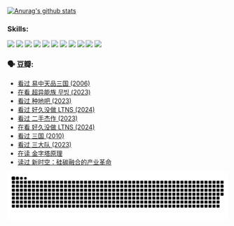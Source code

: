 
[![Anurag's github stats](https://github-readme-stats.vercel.app/api?username=w940853815)](https://github.com/anuraghazra/github-readme-stats)

### Skills:

<code><img height="32" src="https://cdn.jsdelivr.net/npm/simple-icons@v5/icons/python.svg"></code>
<code><img height="32" src="https://cdn.jsdelivr.net/npm/simple-icons@v5/icons/javascript.svg"></code>
<code><img height="32" src="https://cdn.jsdelivr.net/npm/simple-icons@v5/icons/django.svg"></code>
<code><img height="32" src="https://cdn.jsdelivr.net/npm/simple-icons@v5/icons/flask.svg"></code>
<code><img height="32" src="https://cdn.jsdelivr.net/npm/simple-icons@v5/icons/vuetify.svg"></code>
<code><img height="32" src="https://cdn.jsdelivr.net/npm/simple-icons@v5/icons/git.svg"></code>
<code><img height="32" src="https://cdn.jsdelivr.net/npm/simple-icons@v5/icons/docker.svg"></code>
<code><img height="32" src="https://cdn.jsdelivr.net/npm/simple-icons@v5/icons/postgresql.svg"></code>
<code><img height="32" src="https://cdn.jsdelivr.net/npm/simple-icons@v5/icons/elasticsearch.svg"></code>
<code><img height="32" src="https://cdn.jsdelivr.net/npm/simple-icons@v5/icons/macos.svg"></code>
<code><img height="32" src="https://cdn.jsdelivr.net/npm/simple-icons@v5/icons/linux.svg"></code>

### 🗣 豆瓣:

<!-- DOUBAN-ACTIVITIES:START -->
- [看过 易中天品三国‎ (2006)](https://www.douban.com/people/136069238/status/4529910812/?_i=09173029)
- [在看 超异能族 무빙‎ (2023)](https://www.douban.com/people/136069238/status/4527291077/?_i=09173029)
- [看过 种地吧‎ (2023)](https://www.douban.com/people/136069238/status/4527289637/?_i=09173029)
- [看过 好久没做 LTNS‎ (2024)](https://www.douban.com/people/136069238/status/4527289515/?_i=09173029)
- [看过 二手杰作‎ (2023)](https://www.douban.com/people/136069238/status/4522502716/?_i=09173029)
- [在看 好久没做 LTNS‎ (2024)](https://www.douban.com/people/136069238/status/4521969883/?_i=09173029)
- [看过 三国‎ (2010)](https://www.douban.com/people/136069238/status/4521634661/?_i=09173029)
- [看过 三大队‎ (2023)](https://www.douban.com/people/136069238/status/4510323325/?_i=09173029)
- [在读 金字塔原理](https://www.douban.com/people/136069238/status/4507497587/?_i=09173029)
- [读过 新时空：硅碳融合的产业革命](https://www.douban.com/people/136069238/status/4506659177/?_i=09173029)
<!-- DOUBAN-ACTIVITIES:END -->


![Snake animation](https://raw.githubusercontent.com/w940853815/w940853815/output/github-contribution-grid-snake.svg)

<!--
**w940853815/w940853815** is a ✨ _special_ ✨ repository because its `README.md` (this file) appears on your GitHub profile.

Here are some ideas to get you started:

- 🔭 I’m currently working on ...
- 🌱 I’m currently learning ...
- 👯 I’m looking to collaborate on ...
- 🤔 I’m looking for help with ...
- 💬 Ask me about ...
- 📫 How to reach me: ...
- 😄 Pronouns: ...
- ⚡ Fun fact: ...
-->
